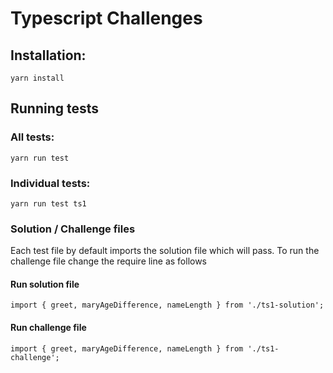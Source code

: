 # Typescript Challenges
## Installation:
```
yarn install
```
## Running tests
### All tests:
```
yarn run test
```
### Individual tests:
```
yarn run test ts1
```
### Solution / Challenge files
Each test file by default imports the solution file which will pass. To run the challenge file change the require line as follows

#### Run solution file
```
import { greet, maryAgeDifference, nameLength } from './ts1-solution';
```
#### Run challenge file
```
import { greet, maryAgeDifference, nameLength } from './ts1-challenge';

```